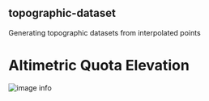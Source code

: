 ## topographic-dataset

 Generating topographic datasets from interpolated points

# Altimetric Quota Elevation

![image info](C:\Users\Gabriel\Documents\GitHub\topographic-dataset\topographic-dataset.jpg)
